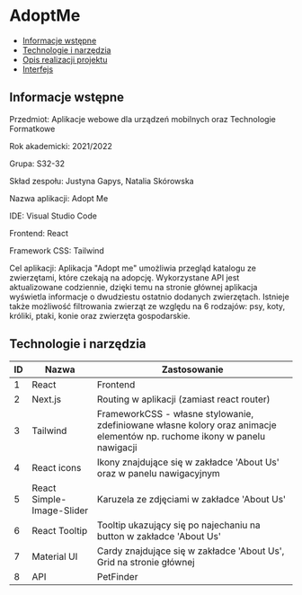 # AdoptMe

* [Informacje wstępne](#Informacjewstępne)
* [Technologie i narzędzia](#Technologieinarzedzia)
* [Opis realizacji projektu](#Opisrealizacjiprojektu)
* [Interfejs](#Interfejs)

## Informacje wstępne

Przedmiot: Aplikacje webowe dla urządzeń mobilnych oraz Technologie Formatkowe

Rok akademicki: 2021/2022

Grupa: S32-32

Skład zespołu: Justyna Gapys, Natalia Skórowska 

Nazwa aplikacji: Adopt Me

IDE: Visual Studio Code

Frontend: React

Framework CSS: Tailwind

Cel aplikacji: Aplikacja "Adopt me" umożliwia przegląd katalogu ze zwierzętami, które czekają na adopcję. Wykorzystane API jest aktualizowane codziennie, dzięki temu na stronie głównej aplikacja wyświetla informacje o dwudziestu ostatnio dodanych zwierzętach. Istnieje także możliwość filtrowania zwierząt ze względu na 6 rodzajów: psy, koty, króliki, ptaki, konie oraz zwierzęta gospodarskie.

## Technologie i narzędzia

|ID | Nazwa | Zastosowanie |
| ------------- | ------------- |------|
| 1 | React  | Frontend |
| 2 | Next.js  | Routing w aplikacji (zamiast react router) |
| 3 | Tailwind  | FrameworkCSS - własne stylowanie, zdefiniowane własne kolory oraz animacje elementów np. ruchome ikony w panelu nawigacji |
| 4 | React icons  | Ikony znajdujące się w zakładce 'About Us' oraz w panelu nawigacyjnym |
| 5 | React Simple-Image-Slider  | Karuzela ze zdjęciami w zakładce 'About Us' |
| 6 | React Tooltip  | Tooltip  ukazujący się po najechaniu na button w zakładce 'About Us' |
| 7 | Material UI  | Cardy znajdujące się w zakładce 'About Us', Grid na stronie głównej |
| 8 | API  | PetFinder |

